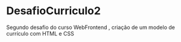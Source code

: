 # DesafioCurriculo2
Segundo desafio do curso WebFrontend , criação de um modelo de currículo com HTML e CSS
